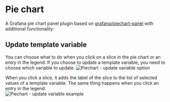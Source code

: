 # Pie chart 

A Grafana pie chart panel plugin based on [grafana/piechart-panel](https://github.com/grafana/piechart-panel) with additional functionality:

## Update template variable

You can choose what to do when you click on a slice in the pie chart or an entry in the legend. If you choose to update a template variable, you need to choose which variable to update.
![Piechart - update variable option](https://raw.githubusercontent.com/eastcirclek/piechart-panel/master/dist/src/img/piechart-update-variable-options.png)

When you click a slice, it adds the label of the slice to the list of selected values of a template variable. The same thing happens when you click an entry in the legend.  
![Piechart - update variable example](https://raw.githubusercontent.com/eastcirclek/piechart-panel/master/dist/src/img/piechart-update-variable.gif)
